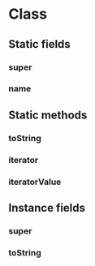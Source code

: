 # Class

## Static fields

### super
### name

## Static methods

### toString
### iterator
### iteratorValue

## Instance fields

### super

### toString